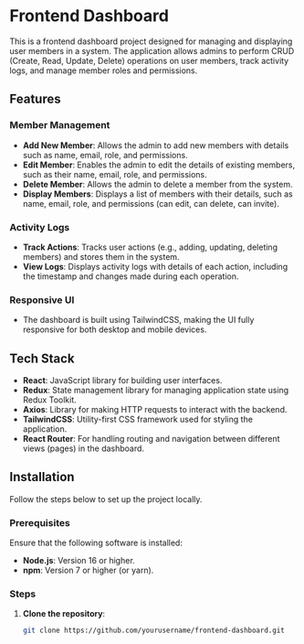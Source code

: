 # Frontend Dashboard

This is a frontend dashboard project designed for managing and displaying user members in a system. The application allows admins to perform CRUD (Create, Read, Update, Delete) operations on user members, track activity logs, and manage member roles and permissions.

## Features

### Member Management
- **Add New Member**: Allows the admin to add new members with details such as name, email, role, and permissions.
- **Edit Member**: Enables the admin to edit the details of existing members, such as their name, email, role, and permissions.
- **Delete Member**: Allows the admin to delete a member from the system.
- **Display Members**: Displays a list of members with their details, such as name, email, role, and permissions (can edit, can delete, can invite).

### Activity Logs
- **Track Actions**: Tracks user actions (e.g., adding, updating, deleting members) and stores them in the system.
- **View Logs**: Displays activity logs with details of each action, including the timestamp and changes made during each operation.

### Responsive UI
- The dashboard is built using TailwindCSS, making the UI fully responsive for both desktop and mobile devices.

## Tech Stack

- **React**: JavaScript library for building user interfaces.
- **Redux**: State management library for managing application state using Redux Toolkit.
- **Axios**: Library for making HTTP requests to interact with the backend.
- **TailwindCSS**: Utility-first CSS framework used for styling the application.
- **React Router**: For handling routing and navigation between different views (pages) in the dashboard.

## Installation

Follow the steps below to set up the project locally.

### Prerequisites

Ensure that the following software is installed:

- **Node.js**: Version 16 or higher.
- **npm**: Version 7 or higher (or yarn).

### Steps

1. **Clone the repository**:

   ```bash
   git clone https://github.com/yourusername/frontend-dashboard.git
